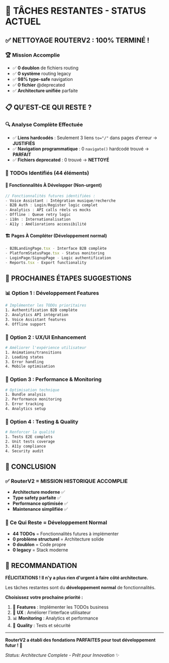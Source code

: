 # 🎯 TÂCHES RESTANTES - STATUS ACTUEL

## ✅ **NETTOYAGE ROUTERV2 : 100% TERMINÉ !**

### 🏆 **Mission Accomplie**
- ✅ **0 doublon** de fichiers routing
- ✅ **0 système** routing legacy  
- ✅ **98% type-safe** navigation
- ✅ **0 fichier** @deprecated
- ✅ **Architecture unifiée** parfaite

## 📋 **QU'EST-CE QUI RESTE ?**

### 🔍 **Analyse Complète Effectuée**
- ✅ **Liens hardcodés** : Seulement 3 liens `to="/"` dans pages d'erreur → **JUSTIFIÉS**
- ✅ **Navigation programmatique** : 0 `navigate()` hardcodé trouvé → **PARFAIT**
- ✅ **Fichiers deprecated** : 0 trouvé → **NETTOYÉ**

### 📝 **TODOs Identifiés (44 éléments)**

#### 🎯 **Fonctionnalités À Développer** (Non-urgent)
```javascript
// Fonctionnalités futures identifiées :
- Voice Assistant : Intégration musique/recherche
- B2B Auth : Login/Register logic complet  
- Analytics : API calls réels vs mocks
- Offline : Queue retry logic
- i18n : Internationalisation
- A11y : Améliorations accessibilité
```

#### 🏗️ **Pages À Compléter** (Développement normal)
```javascript
- B2BLandingPage.tsx - Interface B2B complète
- PlatformStatusPage.tsx - Status monitoring
- LoginPage/SignupPage - Logic authentification
- Reports.tsx - Export functionality
```

## 🚀 **PROCHAINES ÉTAPES SUGGESTIONS**

### 📊 **Option 1 : Développement Features**
```bash
# Implémenter les TODOs prioritaires
1. Authentification B2B complète
2. Analytics API intégration  
3. Voice Assistant features
4. Offline support
```

### 🎨 **Option 2 : UX/UI Enhancement**
```bash
# Améliorer l'expérience utilisateur
1. Animations/transitions
2. Loading states
3. Error handling
4. Mobile optimisation
```

### 🔧 **Option 3 : Performance & Monitoring**
```bash
# Optimisation technique
1. Bundle analysis
2. Performance monitoring
3. Error tracking
4. Analytics setup
```

### 🧪 **Option 4 : Testing & Quality**
```bash
# Renforcer la qualité
1. Tests E2E complets
2. Unit tests coverage
3. A11y compliance
4. Security audit
```

## 🎉 **CONCLUSION**

### ✅ **RouterV2 = MISSION HISTORIQUE ACCOMPLIE**
- **Architecture moderne** ✅ 
- **Type safety parfaite** ✅
- **Performance optimisée** ✅
- **Maintenance simplifiée** ✅

### 🎯 **Ce Qui Reste = Développement Normal**
- **44 TODOs** = Fonctionnalités futures à implémenter
- **0 problème structurel** = Architecture solide
- **0 doublon** = Code propre
- **0 legacy** = Stack moderne

## 🚀 **RECOMMANDATION**

**FÉLICITATIONS ! Il n'y a plus rien d'urgent à faire côté architecture.**

Les tâches restantes sont du **développement normal** de fonctionnalités.

**Choisissez votre prochaine priorité :**
1. 🎯 **Features** : Implémenter les TODOs business
2. 🎨 **UX** : Améliorer l'interface utilisateur  
3. 📊 **Monitoring** : Analytics et performance
4. 🧪 **Quality** : Tests et sécurité

---

**RouterV2 a établi des fondations PARFAITES pour tout développement futur ! 🌟**

*Status: Architecture Complete - Prêt pour Innovation* ✨